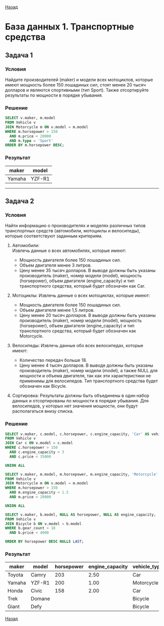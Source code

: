 [Назад](../README.md)

# База данных 1. Транспортные средства

## Задача 1

### Условия
Найдите производителей (maker) и модели всех мотоциклов, которые имеют 
мощность более 150 лошадиных сил, 
стоят менее 20 тысяч долларов и 
являются спортивными (тип Sport). 
Также отсортируйте результаты по мощности в порядке убывания.

### Решение
```sql
SELECT v.maker, m.model
FROM Vehicle v
JOIN Motorcycle m ON v.model = m.model
WHERE m.horsepower > 150
  AND m.price < 20000
  AND m.type = 'Sport'
ORDER BY m.horsepower DESC;
```
### Результат

|maker|model|
|-----|-----|
|Yamaha|YZF-R1|


---

## Задача 2

### Условия
Найти информацию о производителях и моделях различных типов транспортных средств (автомобили, мотоциклы и велосипеды), которые соответствуют заданным критериям.

1. Автомобили:   
    Извлечь данные о всех автомобилях, которые имеют:
    - Мощность двигателя более 150 лошадиных сил.
    - Объем двигателя менее 3 литров.
    - Цену менее 35 тысяч долларов.
    В выводе должны быть указаны производитель (maker), номер модели (model), мощность (horsepower), объем двигателя (engine_capacity) и тип транспортного средства, который будет обозначен как Car.
    
2. Мотоциклы:
    Извлечь данные о всех мотоциклах, которые имеют:
    - Мощность двигателя более 150 лошадиных сил.
    - Объем двигателя менее 1,5 литров.
    - Цену менее 20 тысяч долларов.
    В выводе должны быть указаны производитель (maker), номер модели (model), мощность (horsepower), объем двигателя (engine_capacity) и тип транспортного средства, который будет обозначен как Motorcycle.
    
3. Велосипеды:
    Извлечь данные обо всех велосипедах, которые имеют:
    - Количество передач больше 18.
    - Цену менее 4 тысяч долларов.
    В выводе должны быть указаны производитель (maker), номер модели (model), а также NULL для мощности и объема двигателя, так как эти характеристики не применимы для велосипедов. Тип транспортного средства будет обозначен как Bicycle.
    
4. Сортировка:
    Результаты должны быть объединены в один набор данных и отсортированы по мощности в порядке убывания. Для велосипедов, у которых нет значения мощности, они будут располагаться внизу списка.

### Решение
```sql
SELECT v.maker, c.model, c.horsepower, c.engine_capacity, 'Car' AS vehicle_type
FROM Vehicle v
JOIN Car c ON v.model = c.model
WHERE c.horsepower > 150
  AND c.engine_capacity < 3
  AND c.price < 35000

UNION ALL

SELECT v.maker, m.model, m.horsepower, m.engine_capacity, 'Motorcycle' AS vehicle_type
FROM Vehicle v
JOIN Motorcycle m ON v.model = m.model
WHERE m.horsepower > 150
  AND m.engine_capacity < 1.5
  AND m.price < 20000

UNION ALL

SELECT v.maker, b.model, NULL AS horsepower, NULL AS engine_capacity, 'Bicycle' AS vehicle_type
FROM Vehicle v
JOIN Bicycle b ON v.model = b.model
WHERE b.gear_count > 18
  AND b.price < 4000

ORDER BY horsepower DESC NULLS LAST;
```

### Результат

|maker|model|horsepower|engine_capacity|vehicle_type|
|-----|-----|----------|---------------|------------|
|Toyota|Camry|203|2.50|Car|
|Yamaha|YZF-R1|200|1.00|Motorcycle|
|Honda|Civic|158|2.00|Car|
|Trek|Domane|||Bicycle|
|Giant|Defy|||Bicycle|


[Назад](../README.md)